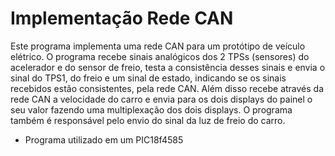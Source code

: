 # Implementação Rede CAN

Este programa implementa uma rede CAN para um protótipo de veículo elétrico.
O programa recebe sinais analógicos dos 2 TPSs (sensores) do acelerador e do sensor
de freio, testa a consistência desses sinais e envia o sinal do TPS1, do freio e 
um sinal de estado, indicando se os sinais recebidos estão consistentes, pela rede CAN.
Além disso recebe através da rede CAN a velocidade do carro e envia para os dois displays
do painel o seu valor fazendo uma multiplexação dos dois displays. O programa também
é responsável pelo envio do sinal da luz de freio do carro.

- Programa utilizado em um PIC18f4585